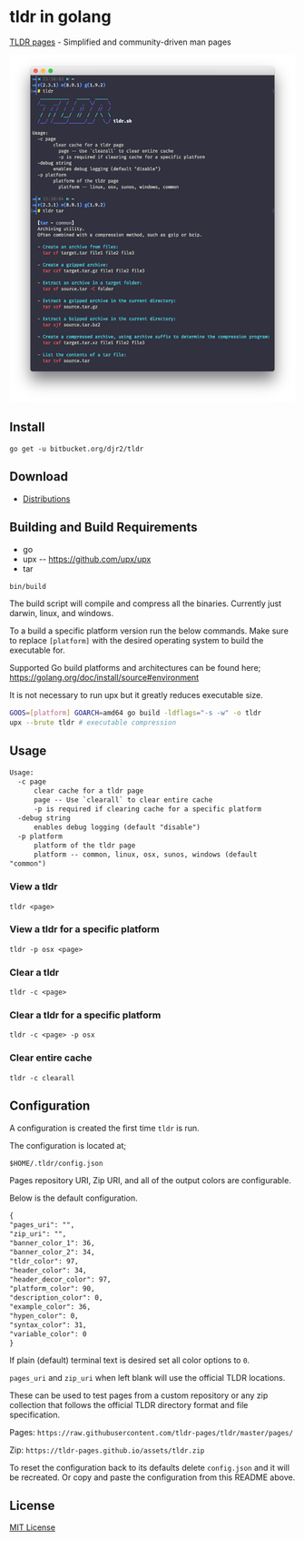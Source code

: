 # tldr in golang

[TLDR pages](https://tldr-pages.github.io/) - Simplified and community-driven man pages

![Terminal](terminal.png)

## Install

```
go get -u bitbucket.org/djr2/tldr
```

## Download

* [Distributions](https://bitbucket.org/djr2/tldr/src/master/dist/)

## Building and Build Requirements

* go
* upx -- https://github.com/upx/upx
* tar

```
bin/build
```

The build script will compile and compress all the binaries. Currently
just darwin, linux, and windows.

To a build a specific platform version run the below commands. Make
sure to replace `[platform]` with the desired operating system to build
the executable for.

Supported Go build platforms and architectures can be found here;
https://golang.org/doc/install/source#environment

It is not necessary to run upx but it greatly reduces executable size.

```bash
GOOS=[platform] GOARCH=amd64 go build -ldflags="-s -w" -o tldr
upx --brute tldr # executable compression
```

## Usage

```
Usage:
  -c page
      clear cache for a tldr page
      page -- Use `clearall` to clear entire cache
      -p is required if clearing cache for a specific platform
  -debug string
      enables debug logging (default "disable")
  -p platform
      platform of the tldr page
      platform -- common, linux, osx, sunos, windows (default "common")
```

### View a tldr
```
tldr <page>
```

### View a tldr for a specific platform
```
tldr -p osx <page>
```

### Clear a tldr
```
tldr -c <page>
```

### Clear a tldr for a specific platform
```
tldr -c <page> -p osx
```

### Clear entire cache
```
tldr -c clearall
```

## Configuration

A configuration is created the first time `tldr` is run.

The configuration is located at;
```
$HOME/.tldr/config.json
```

Pages repository URI, Zip URI, and all of the output colors are
configurable.

Below is the default configuration.

```
{
"pages_uri": "",
"zip_uri": "",
"banner_color_1": 36,
"banner_color_2": 34,
"tldr_color": 97,
"header_color": 34,
"header_decor_color": 97,
"platform_color": 90,
"description_color": 0,
"example_color": 36,
"hypen_color": 0,
"syntax_color": 31,
"variable_color": 0
}
```

If plain (default) terminal text is desired set all color options to `0`.

`pages_uri` and `zip_uri` when left blank will use the official TLDR
locations.

These can be used to test pages from a custom repository
or any zip collection that follows the official TLDR directory format
and file specification.

Pages: `https://raw.githubusercontent.com/tldr-pages/tldr/master/pages/`

Zip: `https://tldr-pages.github.io/assets/tldr.zip`

To reset the configuration back to its defaults delete `config.json`
and it will be recreated. Or copy and paste the configuration from
this README above.

## License

[MIT License](https://bitbucket.org/djr2/tldr/src/master/LICENSE.md)
